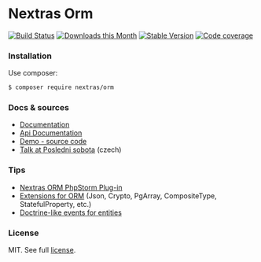 Nextras Orm
===========

[![Build Status](https://travis-ci.org/nextras/orm.svg?branch=master)](https://travis-ci.org/nextras/orm)
[![Downloads this Month](https://img.shields.io/packagist/dm/nextras/orm.svg?style=flat)](https://packagist.org/packages/nextras/orm)
[![Stable Version](https://poser.pugx.org/nextras/orm/v/stable)](https://packagist.org/packages/nextras/orm)
[![Code coverage](https://img.shields.io/coveralls/nextras/orm.svg?style=flat)](https://coveralls.io/r/nextras/orm)

### Installation

Use composer:

```bash
$ composer require nextras/orm
```

### Docs & sources

- [Documentation](https://nextras.org/orm/docs)
- [Api Documentation](https://codedoc.pub/nextras/orm)
- [Demo - source code](https://github.com/nextras/orm-demo)
- [Talk at Posledni sobota](https://www.youtube.com/watch?v=6MnONy6DTLs) (czech)

### Tips

- [Nextras ORM PhpStorm Plug-in](https://github.com/nextras/orm-intellij)
- [Extensions for ORM](https://github.com/Mikulas/nextras-ormext) (Json, Crypto, PgArray, CompositeType, StatefulProperty, etc.)
- [Doctrine-like events for entities](https://github.com/minetro/nextras-orm-events)

### License

MIT. See full [license](license.md).
